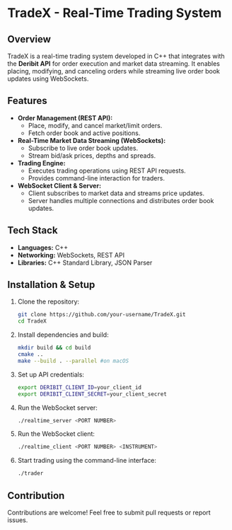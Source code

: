 # TradeX - Real-Time Trading System

## Overview
TradeX is a real-time trading system developed in C++ that integrates with the **Deribit API** for order execution and market data streaming. It enables placing, modifying, and canceling orders while streaming live order book updates using WebSockets.

## Features

- **Order Management (REST API):**
  - Place, modify, and cancel market/limit orders.
  - Fetch order book and active positions.
- **Real-Time Market Data Streaming (WebSockets):**
  - Subscribe to live order book updates.
  - Stream bid/ask prices, depths and spreads.
- **Trading Engine:**
  - Executes trading operations using REST API requests.
  - Provides command-line interaction for traders.
- **WebSocket Client & Server:**
  - Client subscribes to market data and streams price updates.
  - Server handles multiple connections and distributes order book updates.

## Tech Stack

- **Languages:** C++
- **Networking:** WebSockets, REST API
- **Libraries:** C++ Standard Library, JSON Parser

## Installation & Setup

1. Clone the repository:
   ```zsh
   git clone https://github.com/your-username/TradeX.git
   cd TradeX
   ```
2. Install dependencies and build:
   ```zsh
   mkdir build && cd build
   cmake ..
   make --build . --parallel #on macOS
   ```
3. Set up API credentials:
   ```zsh
   export DERIBIT_CLIENT_ID=your_client_id
   export DERIBIT_CLIENT_SECRET=your_client_secret
   ```
4. Run the WebSocket server:
   ```zsh
   ./realtime_server <PORT NUMBER>
   ```
5. Run the WebSocket client:
   ```zsh
   ./realtime_client <PORT NUMBER> <INSTRUMENT>
   ```
6. Start trading using the command-line interface:
   ```zsh
   ./trader
   ```

## Contribution

Contributions are welcome! Feel free to submit pull requests or report issues.